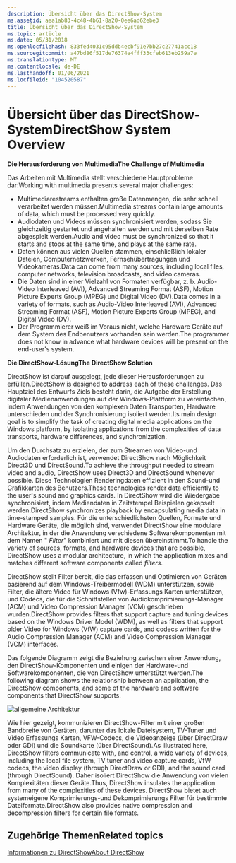 ```yaml
---
description: Übersicht über das DirectShow-System
ms.assetid: aea1ab83-4c48-4b61-8a20-0ee6ad62ebe3
title: Übersicht über das DirectShow-System
ms.topic: article
ms.date: 05/31/2018
ms.openlocfilehash: 833fed4031c95ddb4ecbf91e7bb27c27741acc18
ms.sourcegitcommit: a47bd86f517de76374e4fff33cfeb613eb259a7e
ms.translationtype: MT
ms.contentlocale: de-DE
ms.lasthandoff: 01/06/2021
ms.locfileid: "104520587"
---
```

# <a name="directshow-system-overview"></a><span data-ttu-id="8a488-103">Übersicht über das DirectShow-System</span><span class="sxs-lookup"><span data-stu-id="8a488-103">DirectShow System Overview</span></span>

<span data-ttu-id="8a488-104">**Die Herausforderung von Multimedia**</span><span class="sxs-lookup"><span data-stu-id="8a488-104">**The Challenge of Multimedia**</span></span>

<span data-ttu-id="8a488-105">Das Arbeiten mit Multimedia stellt verschiedene Hauptprobleme dar:</span><span class="sxs-lookup"><span data-stu-id="8a488-105">Working with multimedia presents several major challenges:</span></span>

-   <span data-ttu-id="8a488-106">Multimediarestreams enthalten große Datenmengen, die sehr schnell verarbeitet werden müssen.</span><span class="sxs-lookup"><span data-stu-id="8a488-106">Multimedia streams contain large amounts of data, which must be processed very quickly.</span></span>
-   <span data-ttu-id="8a488-107">Audiodaten und Videos müssen synchronisiert werden, sodass Sie gleichzeitig gestartet und angehalten werden und mit derselben Rate abgespielt werden.</span><span class="sxs-lookup"><span data-stu-id="8a488-107">Audio and video must be synchronized so that it starts and stops at the same time, and plays at the same rate.</span></span>
-   <span data-ttu-id="8a488-108">Daten können aus vielen Quellen stammen, einschließlich lokaler Dateien, Computernetzwerken, Fernsehübertragungen und Videokameras.</span><span class="sxs-lookup"><span data-stu-id="8a488-108">Data can come from many sources, including local files, computer networks, television broadcasts, and video cameras.</span></span>
-   <span data-ttu-id="8a488-109">Die Daten sind in einer Vielzahl von Formaten verfügbar, z. b. Audio-Video Interleaved (AVI), Advanced Streaming Format (ASF), Motion Picture Experts Group (MPEG) und Digital Video (DV).</span><span class="sxs-lookup"><span data-stu-id="8a488-109">Data comes in a variety of formats, such as Audio-Video Interleaved (AVI), Advanced Streaming Format (ASF), Motion Picture Experts Group (MPEG), and Digital Video (DV).</span></span>
-   <span data-ttu-id="8a488-110">Der Programmierer weiß im Voraus nicht, welche Hardware Geräte auf dem System des Endbenutzers vorhanden sein werden.</span><span class="sxs-lookup"><span data-stu-id="8a488-110">The programmer does not know in advance what hardware devices will be present on the end-user's system.</span></span>

<span data-ttu-id="8a488-111">**Die DirectShow-Lösung**</span><span class="sxs-lookup"><span data-stu-id="8a488-111">**The DirectShow Solution**</span></span>

<span data-ttu-id="8a488-112">DirectShow ist darauf ausgelegt, jede dieser Herausforderungen zu erfüllen.</span><span class="sxs-lookup"><span data-stu-id="8a488-112">DirectShow is designed to address each of these challenges.</span></span> <span data-ttu-id="8a488-113">Das Hauptziel des Entwurfs Ziels besteht darin, die Aufgabe der Erstellung digitaler Medienanwendungen auf der Windows-Plattform zu vereinfachen, indem Anwendungen von den komplexen Daten Transporten, Hardware unterschieden und der Synchronisierung isoliert werden.</span><span class="sxs-lookup"><span data-stu-id="8a488-113">Its main design goal is to simplify the task of creating digital media applications on the Windows platform, by isolating applications from the complexities of data transports, hardware differences, and synchronization.</span></span>

<span data-ttu-id="8a488-114">Um den Durchsatz zu erzielen, der zum Streamen von Video-und Audiodaten erforderlich ist, verwendet DirectShow nach Möglichkeit Direct3D und DirectSound.</span><span class="sxs-lookup"><span data-stu-id="8a488-114">To achieve the throughput needed to stream video and audio, DirectShow uses Direct3D and DirectSound whenever possible.</span></span> <span data-ttu-id="8a488-115">Diese Technologien Renderingdaten effizient in den Sound-und Grafikkarten des Benutzers.</span><span class="sxs-lookup"><span data-stu-id="8a488-115">These technologies render data efficiently to the user's sound and graphics cards.</span></span> <span data-ttu-id="8a488-116">In DirectShow wird die Wiedergabe synchronisiert, indem Mediendaten in Zeitstempel Beispielen gekapselt werden.</span><span class="sxs-lookup"><span data-stu-id="8a488-116">DirectShow synchronizes playback by encapsulating media data in time-stamped samples.</span></span> <span data-ttu-id="8a488-117">Für die unterschiedlichsten Quellen, Formate und Hardware Geräte, die möglich sind, verwendet DirectShow eine modulare Architektur, in der die Anwendung verschiedene Softwarekomponenten mit dem Namen " *Filter*" kombiniert und mit diesen übereinstimmt.</span><span class="sxs-lookup"><span data-stu-id="8a488-117">To handle the variety of sources, formats, and hardware devices that are possible, DirectShow uses a modular architecture, in which the application mixes and matches different software components called *filters*.</span></span>

<span data-ttu-id="8a488-118">DirectShow stellt Filter bereit, die das erfassen und Optimieren von Geräten basierend auf dem Windows-Treibermodell (WDM) unterstützen, sowie Filter, die ältere Video für Windows (Vfw)-Erfassungs Karten unterstützen, und Codecs, die für die Schnittstellen von Audiokomprimierungs-Manager (ACM) und Video Compression Manager (VCM) geschrieben wurden.</span><span class="sxs-lookup"><span data-stu-id="8a488-118">DirectShow provides filters that support capture and tuning devices based on the Windows Driver Model (WDM), as well as filters that support older Video for Windows (VfW) capture cards, and codecs written for the Audio Compression Manager (ACM) and Video Compression Manager (VCM) interfaces.</span></span>

<span data-ttu-id="8a488-119">Das folgende Diagramm zeigt die Beziehung zwischen einer Anwendung, den DirectShow-Komponenten und einigen der Hardware-und Softwarekomponenten, die von DirectShow unterstützt werden.</span><span class="sxs-lookup"><span data-stu-id="8a488-119">The following diagram shows the relationship between an application, the DirectShow components, and some of the hardware and software components that DirectShow supports.</span></span>

![allgemeine Architektur](images/arch-oview2.png)

<span data-ttu-id="8a488-121">Wie hier gezeigt, kommunizieren DirectShow-Filter mit einer großen Bandbreite von Geräten, darunter das lokale Dateisystem, TV-Tuner und Video Erfassungs Karten, VFW-Codecs, die Videoanzeige (über DirectDraw oder GDI) und die Soundkarte (über DirectSound).</span><span class="sxs-lookup"><span data-stu-id="8a488-121">As illustrated here, DirectShow filters communicate with, and control, a wide variety of devices, including the local file system, TV tuner and video capture cards, VfW codecs, the video display (through DirectDraw or GDI), and the sound card (through DirectSound).</span></span> <span data-ttu-id="8a488-122">Daher isoliert DirectShow die Anwendung von vielen Komplexitäten dieser Geräte.</span><span class="sxs-lookup"><span data-stu-id="8a488-122">Thus, DirectShow insulates the application from many of the complexities of these devices.</span></span> <span data-ttu-id="8a488-123">DirectShow bietet auch systemeigene Komprimierungs-und Dekomprimierungs Filter für bestimmte Dateiformate.</span><span class="sxs-lookup"><span data-stu-id="8a488-123">DirectShow also provides native compression and decompression filters for certain file formats.</span></span>

## <a name="related-topics"></a><span data-ttu-id="8a488-124">Zugehörige Themen</span><span class="sxs-lookup"><span data-stu-id="8a488-124">Related topics</span></span>

<dl> <dt>

[<span data-ttu-id="8a488-125">Informationen zu DirectShow</span><span class="sxs-lookup"><span data-stu-id="8a488-125">About DirectShow</span></span>](about-directshow.md)
</dt> </dl>

 

 



